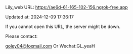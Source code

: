 Lily_web URL: https://ae6d-61-165-102-156.ngrok-free.app

Updated at: 2024-12-09 17:36:17

If you cannot open this URL, the server might be down.

Please contact: 

goley04@foxmail.com Or Wechat:GL_yeaH